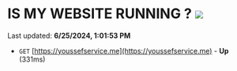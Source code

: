 # IS MY WEBSITE RUNNING ? [![](https://img.shields.io/static/v1?label=Sponsor&message=%E2%9D%A4&logo=GitHub&color=%23fe8e86)](https://github.com/sponsors/Youssef-Lehmam)

Last updated: **6/25/2024, 1:01:53 PM**

- `GET` [https://youssefservice.me](https://youssefservice.me) - **Up** (331ms)
